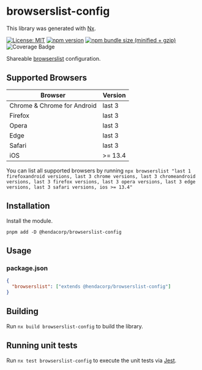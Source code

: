 # browserslist-config

This library was generated with [Nx](https://nx.dev).

[![License: MIT](https://img.shields.io/badge/License-MIT-green.svg)](../../LICENSE.md) [![npm version](https://badge.fury.io/js/%40hendacorp%2Fbrowserslist-config.svg)](https://badge.fury.io/js/%40hendacorp%2Fbrowserslist-config.svg) [![npm bundle size (minified + gzip)](https://img.shields.io/bundlephobia/minzip/@hendacorp/browserslist-config.svg)](https://img.shields.io/bundlephobia/minzip/@hendacorp/browserslist-config.svg) ![Coverage Badge](https://img.shields.io/endpoint?url=https://gist.githubusercontent.com/akhenda/e87e6f67fa5b4ffc5757bc946b8db87a/raw/41577255440d2cd5f08613f44686f82728d425b4/coverage-libs-browserslist-config.json)

Shareable [browserslist](https://github.com/ai/browserslist) configuration.

## Supported Browsers

| Browser                     | Version |
| --------------------------- | ------- |
| Chrome & Chrome for Android | last 3  |
| Firefox                     | last 3  |
| Opera                       | last 3  |
| Edge                        | last 3  |
| Safari                      | last 3  |
| iOS                         | >= 13.4 |

You can list all supported browsers by running `npx browserslist "last 1 firefoxandroid versions, last 3 chrome versions, last 3 chromeandroid versions, last 3 firefox versions, last 3 opera versions, last 3 edge versions, last 3 safari versions, ios >= 13.4"`

## Installation

Install the module.

```shell
pnpm add -D @hendacorp/browserslist-config
```

## Usage

### package.json

```json
{
  "browserslist": ["extends @hendacorp/browserslist-config"]
}
```

## Building

Run `nx build browserslist-config` to build the library.

## Running unit tests

Run `nx test browserslist-config` to execute the unit tests via [Jest](https://jestjs.io).
